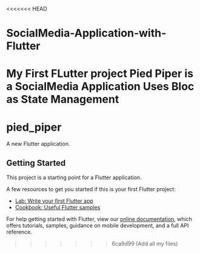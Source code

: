 <<<<<<< HEAD
# SocialMedia-Application-with-Flutter
My First FLutter project Pied Piper is a SocialMedia Application Uses Bloc as State Management 
=======
# pied_piper

A new Flutter application.

## Getting Started

This project is a starting point for a Flutter application.

A few resources to get you started if this is your first Flutter project:

- [Lab: Write your first Flutter app](https://flutter.dev/docs/get-started/codelab)
- [Cookbook: Useful Flutter samples](https://flutter.dev/docs/cookbook)

For help getting started with Flutter, view our
[online documentation](https://flutter.dev/docs), which offers tutorials,
samples, guidance on mobile development, and a full API reference.
>>>>>>> 6ca9d99 (Add all my files)
